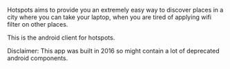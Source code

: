 Hotspots aims to provide you an extremely easy way to discover places in a city where you can take your laptop, when you are tired of applying wifi filter on other places.

This is the android client for hotspots.

Disclaimer:
This app was built in 2016 so might contain a lot of deprecated android components. 
